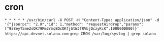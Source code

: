 # cron

```* * * * * /usr/bin/curl -X POST -H "Content-Type: application/json" -d '{"jsonrpc": "2.0","id": 1,"method": "requestAirdrop","params": ["9z8eyT5meZsQK79Pm2rmqBQcQKfj6tWJfRVbjQczyKcK",1000000000]}' https://api.devnet.solana.com```
```grep CRON /var/log/syslog | grep solana```
